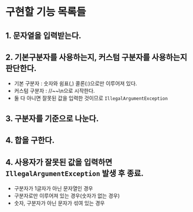# 구현할 기능 목록들

## 1. 문자열을 입력받는다.

 
## 2. 기본구분자를 사용하는지, 커스텀 구분자를 사용하는지 판단한다.
+ 기본 구분자 : 숫자와 쉼표(,) 콜론(:)으로만 이루어져 있다.
+ 커스텀 구분자 : //~~\n으로 시작한다.
+ 둘 다 아니면 잘못된 값을 입력한 것이므로 `IllegalArgumentException`

 
## 3. 구분자를 기준으로 나눈다.

 
## 4. 합을 구한다.

 
## 4. 사용자가 잘못된 값을 입력하면 `IllegalArgumentException` 발생 후 종료.
+ 구분자가 1글자가 아닌 문자열인 경우
+ 구분자로만 이루어져 있는 경우(숫자가 없는 경우)
+ 숫자, 구분자가 아닌 문자가 섞여 있는 경우
  

